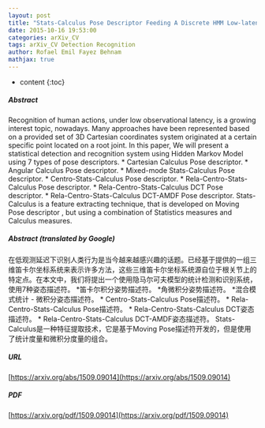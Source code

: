 ```yaml
---
layout: post
title: "Stats-Calculus Pose Descriptor Feeding A Discrete HMM Low-latency Detection and Recognition System For 3D Skeletal Actions"
date: 2015-10-16 19:53:00
categories: arXiv_CV
tags: arXiv_CV Detection Recognition
author: Rofael Emil Fayez Behnam
mathjax: true
---
```


* content
{:toc}

##### Abstract
Recognition of human actions, under low observational latency, is a growing interest topic, nowadays. Many approaches have been represented based on a provided set of 3D Cartesian coordinates system originated at a certain specific point located on a root joint. In this paper, We will present a statistical detection and recognition system using Hidden Markov Model using 7 types of pose descriptors. * Cartesian Calculus Pose descriptor. * Angular Calculus Pose descriptor. * Mixed-mode Stats-Calculus Pose descriptor. * Centro-Stats-Calculus Pose descriptor. * Rela-Centro-Stats-Calculus Pose descriptor. * Rela-Centro-Stats-Calculus DCT Pose descriptor. * Rela-Centro-Stats-Calculus DCT-AMDF Pose descriptor. Stats-Calculus is a feature extracting technique, that is developed on Moving Pose descriptor , but using a combination of Statistics measures and Calculus measures.

##### Abstract (translated by Google)
在低观测延迟下识别人类行为是当今越来越感兴趣的话题。已经基于提供的一组三维笛卡尔坐标系统来表示许多方法，这些三维笛卡尔坐标系统源自位于根关节上的特定点。在本文中，我们将提出一个使用隐马尔可夫模型的统计检测和识别系统，使用7种姿态描述符。 *笛卡尔积分姿势描述符。 *角微积分姿势描述符。 *混合模式统计 - 微积分姿态描述符。 * Centro-Stats-Calculus Pose描述符。 * Rela-Centro-Stats-Calculus Pose描述符。 * Rela-Centro-Stats-Calculus DCT姿态描述符。 * Rela-Centro-Stats-Calculus DCT-AMDF姿态描述符。 Stats-Calculus是一种特征提取技术，它是基于Moving Pose描述符开发的，但是使用了统计度量和微积分度量的组合。

##### URL
[https://arxiv.org/abs/1509.09014](https://arxiv.org/abs/1509.09014)

##### PDF
[https://arxiv.org/pdf/1509.09014](https://arxiv.org/pdf/1509.09014)

